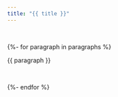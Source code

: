 ```yaml
---
title: "{{ title }}"
---
```

<br>

{%- for paragraph in paragraphs %}

<div>
<p>
{{ paragraph }}
</p>
</div>
<br>

{%- endfor %}